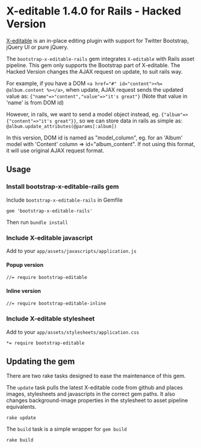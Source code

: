 # X-editable 1.4.0 for Rails - Hacked Version

[X-editable](https://github.com/vitalets/x-editable) is an in-place editing plugin with support for Twitter Bootstrap, jQuery UI or pure jQuery.

The `bootstrap-x-editable-rails` gem integrates `X-editable` with Rails asset pipeline. This gem only supports the Bootstrap part of X-editable. The Hacked Version changes the AJAX request on update, to suit rails way.

For example, if you have a DOM ``<a href="#" id="content"><%= @album.content %></a>``, when update, AJAX request sends the updated value as: ``{"name"=>"content","value"=>"it's great"}`` (Note that value in 'name' is from DOM id)

However, in rails, we want to send a model object instead, eg. ``{"album"=> {"content"=>"it's great"}}``, so we can store data in rails as simple as: `` @album.update_attributes(@params[:album]) ``

In this version, DOM id is named as "model_column", eg. for an 'Album' model with 'Content' column =>  id="album_content". If not using this format, it will use original AJAX request format.

## Usage

### Install bootstrap-x-editable-rails gem

Include `bootstrap-x-editable-rails` in Gemfile

    gem 'bootstrap-x-editable-rails'

Then run `bundle install`

### Include X-editable javascript

Add to your `app/assets/javascripts/application.js`

#### Popup version

    //= require bootstrap-editable

#### Inline version

    //= require bootstrap-editable-inline

### Include X-editable stylesheet

Add to your `app/assets/stylesheets/application.css`

    *= require bootstrap-editable

## Updating the gem
There are two rake tasks designed to ease the maintenance of this gem.

The `update` task pulls the latest X-editable code from github and places images, stylesheets and javascripts in the correct gem paths. It also changes background-image properties in the stylesheet to asset pipeline equivalents.

	rake update
	
The `build` task is a simple wrapper for `gem build`
	
	rake build
